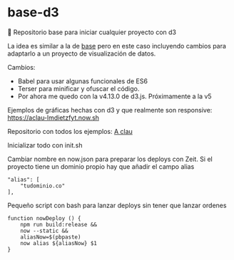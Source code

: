 # base-d3

🚀 Repositorio base para iniciar cualquier proyecto con d3

La idea es similar a la de [base](https://github.com/jorgeatgu/base) pero en este caso incluyendo cambios para adaptarlo a un proyecto de visualización de datos.

Cambios: 

- Babel para usar algunas funcionales de ES6
- Terser para minificar y ofuscar el código.
- Por ahora me quedo con la v4.13.0 de d3.js. Próximamente a la v5

Ejemplos de gráficas hechas con d3 y que realmente son responsive: https://aclau-lmdietzfyt.now.sh

Repositorio con todos los ejemplos: [A clau](https://github.com/jorgeatgu/clau)

Inicializar todo con init.sh

Cambiar nombre en now.json para preparar los deploys con Zeit. Si el proyecto tiene un dominio propio hay que añadir el campo alias

```
"alias": [
    "tudominio.co"
],
```

Pequeño script con bash para lanzar deploys sin tener que lanzar ordenes

```
function nowDeploy () {
    npm run build:release &&
    now --static &&
    aliasNow=$(pbpaste)
    now alias ${aliasNow} $1
}
```
